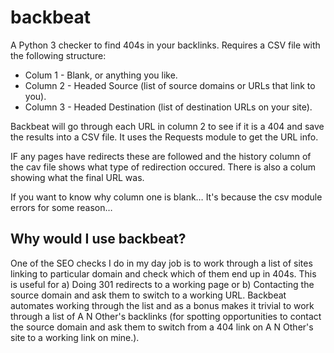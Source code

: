# backbeat

A Python 3 checker to find 404s in your backlinks. Requires a CSV file with the following structure:

+ Colum 1 - Blank, or anything you like.
+ Column 2 - Headed Source (list of source domains or URLs that link to you).
+ Column 3 - Headed Destination (list of destination URLs on your site).

Backbeat will go through each URL in column 2 to see if it is a 404 and save the results into a CSV file. It uses the Requests module to get the URL info.

IF any pages have redirects these are followed and the history column of the cav file shows what type of redirection occured. There is also a colum showing what the final URL was.

If you want to know why column one is blank… It's because the csv module errors for some reason…

## Why would I use backbeat?

One of the SEO checks I do in my day job is to work through a list of sites linking to particular domain and check which of them end up in 404s. This is useful for a) Doing 301 redirects to a working page or b) Contacting the source domain and ask them to switch to a working URL. Backbeat automates working through the list and as a bonus makes it trivial to work through a list of A N Other's backlinks (for spotting opportunities to contact the source domain and ask them to switch from a 404 link on A N Other's site to a working link on mine.).